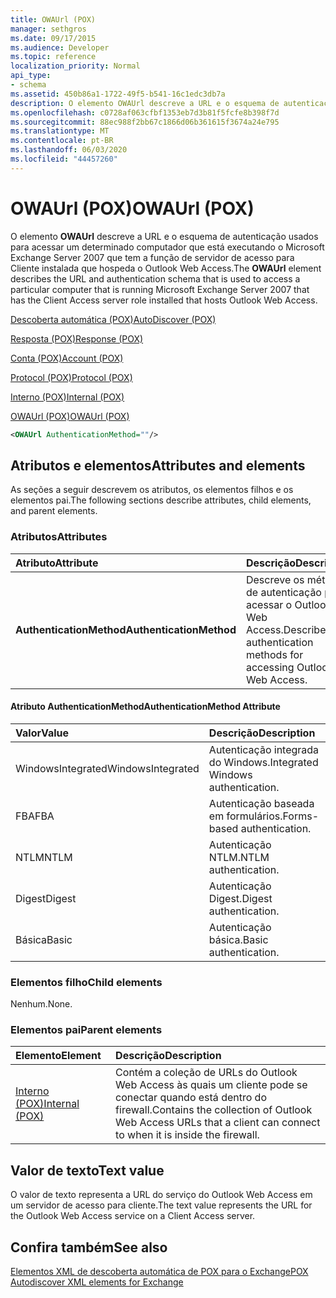 ```yaml
---
title: OWAUrl (POX)
manager: sethgros
ms.date: 09/17/2015
ms.audience: Developer
ms.topic: reference
localization_priority: Normal
api_type:
- schema
ms.assetid: 450b86a1-1722-49f5-b541-16c1edc3db7a
description: O elemento OWAUrl descreve a URL e o esquema de autenticação usados para acessar um determinado computador que está executando o Microsoft Exchange Server 2007 que tem a função de servidor de acesso para Cliente instalada que hospeda o Outlook Web Access.
ms.openlocfilehash: c0728af063cfbf1353eb7d3b81f5fcfe8b398f7d
ms.sourcegitcommit: 88ec988f2bb67c1866d06b361615f3674a24e795
ms.translationtype: MT
ms.contentlocale: pt-BR
ms.lasthandoff: 06/03/2020
ms.locfileid: "44457260"
---
```

# <a name="owaurl-pox"></a><span data-ttu-id="27a46-103">OWAUrl (POX)</span><span class="sxs-lookup"><span data-stu-id="27a46-103">OWAUrl (POX)</span></span>

<span data-ttu-id="27a46-104">O elemento **OWAUrl** descreve a URL e o esquema de autenticação usados para acessar um determinado computador que está executando o Microsoft Exchange Server 2007 que tem a função de servidor de acesso para Cliente instalada que hospeda o Outlook Web Access.</span><span class="sxs-lookup"><span data-stu-id="27a46-104">The **OWAUrl** element describes the URL and authentication schema that is used to access a particular computer that is running Microsoft Exchange Server 2007 that has the Client Access server role installed that hosts Outlook Web Access.</span></span> 
  
[<span data-ttu-id="27a46-105">Descoberta automática (POX)</span><span class="sxs-lookup"><span data-stu-id="27a46-105">AutoDiscover (POX)</span></span>](autodiscover-pox.md)
  
[<span data-ttu-id="27a46-106">Resposta (POX)</span><span class="sxs-lookup"><span data-stu-id="27a46-106">Response (POX)</span></span>](response-pox.md)
  
[<span data-ttu-id="27a46-107">Conta (POX)</span><span class="sxs-lookup"><span data-stu-id="27a46-107">Account (POX)</span></span>](account-pox.md)
  
[<span data-ttu-id="27a46-108">Protocol (POX)</span><span class="sxs-lookup"><span data-stu-id="27a46-108">Protocol (POX)</span></span>](protocol-pox.md)
  
[<span data-ttu-id="27a46-109">Interno (POX)</span><span class="sxs-lookup"><span data-stu-id="27a46-109">Internal (POX)</span></span>](internal-pox.md)
  
[<span data-ttu-id="27a46-110">OWAUrl (POX)</span><span class="sxs-lookup"><span data-stu-id="27a46-110">OWAUrl (POX)</span></span>](owaurl-pox.md)
  
```xml
<OWAUrl AuthenticationMethod=""/>
```

## <a name="attributes-and-elements"></a><span data-ttu-id="27a46-111">Atributos e elementos</span><span class="sxs-lookup"><span data-stu-id="27a46-111">Attributes and elements</span></span>

<span data-ttu-id="27a46-112">As seções a seguir descrevem os atributos, os elementos filhos e os elementos pai.</span><span class="sxs-lookup"><span data-stu-id="27a46-112">The following sections describe attributes, child elements, and parent elements.</span></span>
  
### <a name="attributes"></a><span data-ttu-id="27a46-113">Atributos</span><span class="sxs-lookup"><span data-stu-id="27a46-113">Attributes</span></span>

|<span data-ttu-id="27a46-114">**Atributo**</span><span class="sxs-lookup"><span data-stu-id="27a46-114">**Attribute**</span></span>|<span data-ttu-id="27a46-115">**Descrição**</span><span class="sxs-lookup"><span data-stu-id="27a46-115">**Description**</span></span>|
|:-----|:-----|
|<span data-ttu-id="27a46-116">**AuthenticationMethod**</span><span class="sxs-lookup"><span data-stu-id="27a46-116">**AuthenticationMethod**</span></span> <br/> |<span data-ttu-id="27a46-117">Descreve os métodos de autenticação para acessar o Outlook Web Access.</span><span class="sxs-lookup"><span data-stu-id="27a46-117">Describes the authentication methods for accessing Outlook Web Access.</span></span>  <br/> |
   
#### <a name="authenticationmethod-attribute"></a><span data-ttu-id="27a46-118">Atributo AuthenticationMethod</span><span class="sxs-lookup"><span data-stu-id="27a46-118">AuthenticationMethod Attribute</span></span>

|<span data-ttu-id="27a46-119">**Valor**</span><span class="sxs-lookup"><span data-stu-id="27a46-119">**Value**</span></span>|<span data-ttu-id="27a46-120">**Descrição**</span><span class="sxs-lookup"><span data-stu-id="27a46-120">**Description**</span></span>|
|:-----|:-----|
|<span data-ttu-id="27a46-121">WindowsIntegrated</span><span class="sxs-lookup"><span data-stu-id="27a46-121">WindowsIntegrated</span></span>  <br/> |<span data-ttu-id="27a46-122">Autenticação integrada do Windows.</span><span class="sxs-lookup"><span data-stu-id="27a46-122">Integrated Windows authentication.</span></span>  <br/> |
|<span data-ttu-id="27a46-123">FBA</span><span class="sxs-lookup"><span data-stu-id="27a46-123">FBA</span></span>  <br/> |<span data-ttu-id="27a46-124">Autenticação baseada em formulários.</span><span class="sxs-lookup"><span data-stu-id="27a46-124">Forms-based authentication.</span></span>  <br/> |
|<span data-ttu-id="27a46-125">NTLM</span><span class="sxs-lookup"><span data-stu-id="27a46-125">NTLM</span></span>  <br/> |<span data-ttu-id="27a46-126">Autenticação NTLM.</span><span class="sxs-lookup"><span data-stu-id="27a46-126">NTLM authentication.</span></span>  <br/> |
|<span data-ttu-id="27a46-127">Digest</span><span class="sxs-lookup"><span data-stu-id="27a46-127">Digest</span></span>  <br/> |<span data-ttu-id="27a46-128">Autenticação Digest.</span><span class="sxs-lookup"><span data-stu-id="27a46-128">Digest authentication.</span></span>  <br/> |
|<span data-ttu-id="27a46-129">Básica</span><span class="sxs-lookup"><span data-stu-id="27a46-129">Basic</span></span>  <br/> |<span data-ttu-id="27a46-130">Autenticação básica.</span><span class="sxs-lookup"><span data-stu-id="27a46-130">Basic authentication.</span></span>  <br/> |
   
### <a name="child-elements"></a><span data-ttu-id="27a46-131">Elementos filho</span><span class="sxs-lookup"><span data-stu-id="27a46-131">Child elements</span></span>

<span data-ttu-id="27a46-132">Nenhum.</span><span class="sxs-lookup"><span data-stu-id="27a46-132">None.</span></span>
  
### <a name="parent-elements"></a><span data-ttu-id="27a46-133">Elementos pai</span><span class="sxs-lookup"><span data-stu-id="27a46-133">Parent elements</span></span>

|<span data-ttu-id="27a46-134">**Elemento**</span><span class="sxs-lookup"><span data-stu-id="27a46-134">**Element**</span></span>|<span data-ttu-id="27a46-135">**Descrição**</span><span class="sxs-lookup"><span data-stu-id="27a46-135">**Description**</span></span>|
|:-----|:-----|
|[<span data-ttu-id="27a46-136">Interno (POX)</span><span class="sxs-lookup"><span data-stu-id="27a46-136">Internal (POX)</span></span>](internal-pox.md) <br/> |<span data-ttu-id="27a46-137">Contém a coleção de URLs do Outlook Web Access às quais um cliente pode se conectar quando está dentro do firewall.</span><span class="sxs-lookup"><span data-stu-id="27a46-137">Contains the collection of Outlook Web Access URLs that a client can connect to when it is inside the firewall.</span></span>  <br/> |
   
## <a name="text-value"></a><span data-ttu-id="27a46-138">Valor de texto</span><span class="sxs-lookup"><span data-stu-id="27a46-138">Text value</span></span>

<span data-ttu-id="27a46-139">O valor de texto representa a URL do serviço do Outlook Web Access em um servidor de acesso para cliente.</span><span class="sxs-lookup"><span data-stu-id="27a46-139">The text value represents the URL for the Outlook Web Access service on a Client Access server.</span></span>
  
## <a name="see-also"></a><span data-ttu-id="27a46-140">Confira também</span><span class="sxs-lookup"><span data-stu-id="27a46-140">See also</span></span>



[<span data-ttu-id="27a46-141">Elementos XML de descoberta automática de POX para o Exchange</span><span class="sxs-lookup"><span data-stu-id="27a46-141">POX Autodiscover XML elements for Exchange</span></span>](pox-autodiscover-xml-elements-for-exchange.md)

